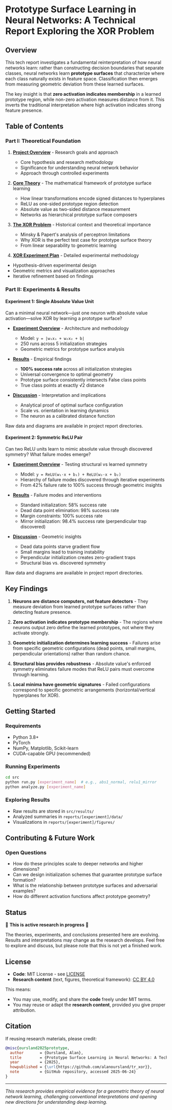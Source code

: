 # Prototype Surface Learning in Neural Networks: A Technical Report Exploring the XOR Problem

## Overview

This tech report investigates a fundamental reinterpretation of how neural networks learn: rather than constructing decision boundaries that separate classes, neural networks learn **prototype surfaces** that characterize where each class naturally exists in feature space. Classification then emerges from measuring geometric deviation from these learned surfaces.

The key insight is that **zero activation indicates membership** in a learned prototype region, while non-zero activation measures distance from it. This inverts the traditional interpretation where high activation indicates strong feature presence.

## Table of Contents

### Part I: Theoretical Foundation

1. **[Project Overview](notes/overview.md)** - Research goals and approach
   - Core hypothesis and research methodology
   - Significance for understanding neural network behavior
   - Approach through controlled experiments

2. **[Core Theory](notes/core_theory.md)** - The mathematical framework of prototype surface learning
   - How linear transformations encode signed distances to hyperplanes
   - ReLU as one-sided prototype region detection
   - Absolute value as two-sided distance measurement
   - Networks as hierarchical prototype surface composers

3. **[The XOR Problem](notes/xor_problem.md)** - Historical context and theoretical importance
   - Minsky & Papert's analysis of perceptron limitations
   - Why XOR is the perfect test case for prototype surface theory
   - From linear separability to geometric learning

4. **[XOR Experiment Plan](notes/xor_experiment_plan.md)** - Detailed experimental methodology
  - Hypothesis-driven experimental design
  - Geometric metrics and visualization approaches
  - Iterative refinement based on findings


### Part II: Experiments & Results

#### Experiment 1: Single Absolute Value Unit

Can a minimal neural network—just one neuron with absolute value activation—solve XOR by learning a prototype surface?

- **[Experiment Overview](reports/abs1/abs1_overview.md)** - Architecture and methodology
  - Model: `y = |w₁x₁ + w₂x₂ + b|`
  - 250 runs across 5 initialization strategies
  - Geometric metrics for prototype surface analysis

- **[Results](reports/abs1/abs1_results.md)** - Empirical findings
  - **100% success rate** across all initialization strategies
  - Universal convergence to optimal geometry
  - Prototype surface consistently intersects False class points
  - True class points at exactly √2 distance

- **[Discussion](reports/abs1/abs1_discussion.md)** - Interpretation and implications
  - Analytical proof of optimal surface configuration
  - Scale vs. orientation in learning dynamics
  - The neuron as a calibrated distance function

Raw data and diagrams are available in project report directories.

#### Experiment 2: Symmetric ReLU Pair

Can two ReLU units learn to mimic absolute value through discovered symmetry? What failure modes emerge?

- **[Experiment Overview](reports/relu1/relu1_overview.md)** - Testing structural vs learned symmetry
  - Model: `y = ReLU(w₁·x + b₁) + ReLU(w₂·x + b₂)`
  - Hierarchy of failure modes discovered through iterative experiments
  - From 42% failure rate to 100% success through geometric insights

- **[Results](reports/relu1/relu1_results.md)** - Failure modes and interventions
  - Standard initialization: 58% success rate
  - Dead data point elimination: 98% success rate
  - Margin constraints: 100% success rate
  - Mirror initialization: 98.4% success rate (perpendicular trap discovered)

- **[Discussion](reports/relu1/relu1_discussion.md)** - Geometric insights
  - Dead data points starve gradient flow
  - Small margins lead to training instability
  - Perpendicular initialization creates zero-gradient traps
  - Structural bias vs. discovered symmetry

Raw data and diagrams are available in project report directories.

## Key Findings

1. **Neurons are distance computers, not feature detectors** - They measure deviation from learned prototype surfaces rather than detecting feature presence.

2. **Zero activation indicates prototype membership** - The regions where neurons output zero define the learned prototypes, not where they activate strongly.

3. **Geometric initialization determines learning success** - Failures arise from specific geometric configurations (dead points, small margins, perpendicular orientations) rather than random chance.

4. **Structural bias provides robustness** - Absolute value's enforced symmetry eliminates failure modes that ReLU pairs must overcome through learning.

5. **Local minima have geometric signatures** - Failed configurations correspond to specific geometric arrangements (horizontal/vertical hyperplanes for XOR).

## Getting Started

### Requirements
- Python 3.8+
- PyTorch
- NumPy, Matplotlib, Scikit-learn
- CUDA-capable GPU (recommended)

### Running Experiments
```bash
cd src
python run.py [experiment_name]  # e.g., abs1_normal, relu1_mirror
python analyze.py [experiment_name]
```

### Exploring Results
- Raw results are stored in `src/results/`
- Analyzed summaries in `reports/[experiment]/data/`
- Visualizations in `reports/[experiment]/figures/`

## Contributing & Future Work

### Open Questions
- How do these principles scale to deeper networks and higher dimensions?
- Can we design initialization schemes that guarantee prototype surface formation?
- What is the relationship between prototype surfaces and adversarial examples?
- How do different activation functions affect prototype geometry?

## Status

🚧 **This is active research in progress** 🚧

The theories, experiments, and conclusions presented here are evolving. Results and interpretations may change as the research develops. Feel free to explore and discuss, but please note that this is not yet a finished work.

## License

- **Code**: MIT License - see [LICENSE](LICENSE)
- **Research content** (text, figures, theoretical framework): [CC BY 4.0](https://creativecommons.org/licenses/by/4.0/)

This means:
- You may use, modify, and share the **code** freely under MIT terms.
- You may reuse or adapt the **research content**, provided you give proper attribution.

## Citation

If reusing research materials, please credit:
```bibtex
@misc{oursland2025prototype,
  author       = {Oursland, Alan},
  title        = {Prototype Surface Learning in Neural Networks: A Technical Report Exploring the XOR Problem (Work in Progress)},
  year         = {2025},
  howpublished = {\url{https://github.com/alanoursland/tr_xor}},
  note         = {GitHub repository, accessed 2025-06-24}
}
```

---

*This research provides empirical evidence for a geometric theory of neural network learning, challenging conventional interpretations and opening new directions for understanding deep learning.*